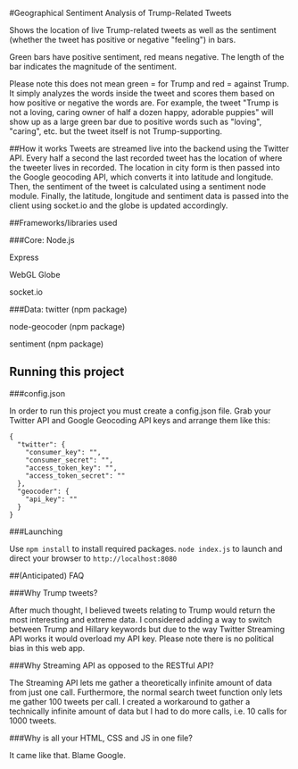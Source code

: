 #Geographical Sentiment Analysis of Trump-Related Tweets

Shows the location of live Trump-related tweets as well as the sentiment (whether the tweet has positive or negative "feeling") in bars.

Green bars have positive sentiment, red means negative. The length of the bar indicates the magnitude of the sentiment.

Please note this does not mean green = for Trump and red = against Trump. It simply analyzes the words inside the tweet and scores them based on how positive or negative the words are. For example, the tweet "Trump is not a loving, caring owner of half a dozen happy, adorable puppies" will show up as a large green bar due to positive words such as "loving", "caring", etc. but the tweet itself is not Trump-supporting.

##How it works
Tweets are streamed live into the backend using the Twitter API. Every half a second the last recorded tweet has the location of where the tweeter lives in recorded. The location in city form is then passed into the Google geocoding API, which converts it into latitude and longitude. Then, the sentiment of the tweet is calculated using a sentiment node module. Finally, the latitude, longitude and sentiment data is passed into the client using socket.io and the globe is updated accordingly.

##Frameworks/libraries used

###Core:
Node.js

Express

WebGL Globe

socket.io

###Data:
twitter (npm package)

node-geocoder (npm package)

sentiment (npm package)

## Running this project

###config.json

In order to run this project you must create a config.json file. Grab your Twitter API and Google Geocoding API keys and arrange them like this:

```
{
  "twitter": {
    "consumer_key": "",
    "consumer_secret": "",
    "access_token_key": "",
    "access_token_secret": ""
  },
  "geocoder": {
    "api_key": ""
  }
}
```

###Launching

Use `npm install` to install required packages. `node index.js` to launch and direct your browser to `http://localhost:8080`

##(Anticipated) FAQ

###Why Trump tweets?

After much thought, I believed tweets relating to Trump would return the most interesting and extreme data. I considered adding a way to switch between Trump and Hillary keywords but due to the way Twitter Streaming API works it would overload my API key. Please note there is no political bias in this web app.

###Why Streaming API as opposed to the RESTful API?

The Streaming API lets me gather a theoretically infinite amount of data from just one call. Furthermore, the normal search tweet function only lets me gather 100 tweets per call. I created a workaround to gather a technically infinite amount of data but I had to do more calls, i.e. 10 calls for 1000 tweets.

###Why is all your HTML, CSS and JS in one file?

It came like that. Blame Google.
